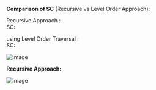 **Comparison of SC** (Recursive vs Level Order Approach):  

Recursive Approach :  
SC:   

using Level Order Traversal :  
SC:   
        
![image](https://github.com/user-attachments/assets/f652c7fb-3fe6-4f26-8195-e2c9c76c900a)   

**Recursive Approach:**   
   
![image](https://github.com/user-attachments/assets/5fef4cda-67b7-421e-a040-c8aaca87a237)

